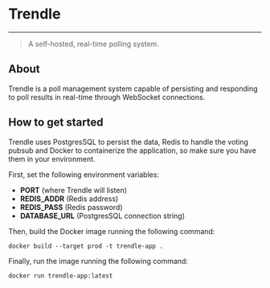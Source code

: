 # Trendle

---
>A self-hosted, real-time polling system.

## About

Trendle is a poll management system capable of persisting 
and responding to poll results in real-time through WebSocket connections.

## How to get started

Trendle uses PostgresSQL to persist the data, Redis to handle
the voting pubsub and Docker to containerize the application,
so make sure you have them in your environment.

First, set the following environment variables:
- **PORT** (where Trendle will listen)
- **REDIS_ADDR** (Redis address)
- **REDIS_PASS** (Redis password)
- **DATABASE_URL** (PostgresSQL connection string)

Then, build the Docker image running the following command:
```
docker build --target prod -t trendle-app .
```

Finally, run the image running the following command:
```
docker run trendle-app:latest
```